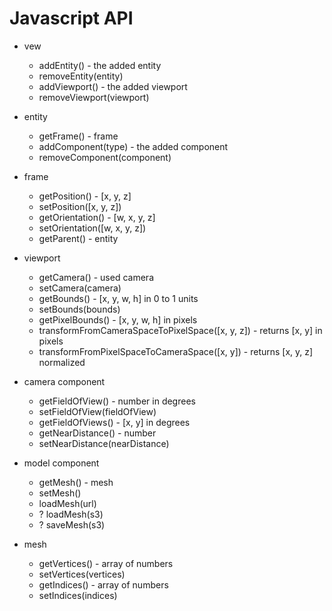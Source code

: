 # Javascript API

* vew
  * addEntity() - the added entity
  * removeEntity(entity)
  * addViewport() - the added viewport
  * removeViewport(viewport)

* entity
  * getFrame() - frame
  * addComponent(type) - the added component
  * removeComponent(component)

* frame
  * getPosition() - [x, y, z]
  * setPosition([x, y, z])
  * getOrientation() - [w, x, y, z]
  * setOrientation([w, x, y, z])
  * getParent() - entity

* viewport
  * getCamera() - used camera
  * setCamera(camera)
  * getBounds() - [x, y, w, h] in 0 to 1 units
  * setBounds(bounds)
  * getPixelBounds() - [x, y, w, h] in pixels
  * transformFromCameraSpaceToPixelSpace([x, y, z]) - returns [x, y] in pixels
  * transformFromPixelSpaceToCameraSpace([x, y]) - returns [x, y, z] normalized

* camera component
  * getFieldOfView() - number in degrees
  * setFieldOfView(fieldOfView)
  * getFieldOfViews() - [x, y] in degrees
  * getNearDistance() - number
  * setNearDistance(nearDistance)

* model component
  * getMesh() - mesh
  * setMesh()
  * loadMesh(url)
  * ? loadMesh(s3)
  * ? saveMesh(s3)

* mesh
  * getVertices() - array of numbers
  * setVertices(vertices)
  * getIndices() - array of numbers
  * setIndices(indices)
